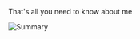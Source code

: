 That's all you need to know about me

![Summary](https://user-images.githubusercontent.com/76498277/172078504-7ffc2576-58d6-43ae-b2b8-509a3b6bf22d.png)

<!--
**GreenTrafficLight/GreenTrafficLight** is a ✨ _special_ ✨ repository because its `README.md` (this file) appears on your GitHub profile.

Here are some ideas to get you started:

- 🔭 I’m currently working on ...
- 🌱 I’m currently learning ...
- 👯 I’m looking to collaborate on ...
- 🤔 I’m looking for help with ...
- 💬 Ask me about ...
- 📫 How to reach me: ...
- 😄 Pronouns: ...
- ⚡ Fun fact: ...
-->
